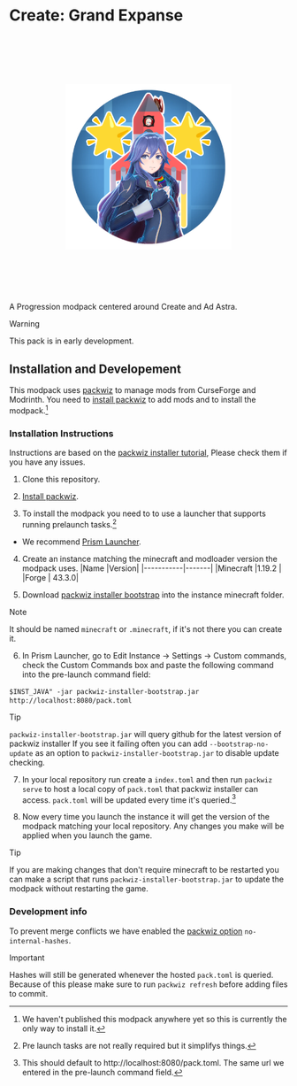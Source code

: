 # Create: Grand Expanse

<h1 align="center">
	<br>
	<br>
	<img width="300" src="icon.png" alt="Chalk">
	<br>
	<br>
	<br>
</h1>

A Progression modpack centered around Create and Ad Astra.

> [!WARNING]
> This pack is in early development.

## Installation and Developement

This modpack uses [packwiz](https://packwiz.infra.link/) to manage mods from CurseForge and Modrinth. You need to [install packwiz](https://packwiz.infra.link/installation/) to add mods and to install the modpack.[^installnote]

### Installation Instructions

Instructions are based on the [packwiz installer tutorial](https://packwiz.infra.link/tutorials/installing/packwiz-installer/), Please check them if you have any issues.

1. Clone this repository.

2. [Install packwiz](https://packwiz.infra.link/installation/).

3. To install the modpack you need to to use a launcher that supports running prelaunch tasks.[^tasknote]

-   We recommend [Prism Launcher](https://prismlauncher.org/).

4. Create an instance matching the minecraft and modloader version the modpack uses.
    |Name       |Version|
    |-----------|-------|
    |Minecraft  |1.19.2 |
    |Forge      | 43.3.0|

5. Download [packwiz installer bootstrap](https://github.com/packwiz/packwiz-installer-bootstrap/releases) into the instance minecraft folder.

> [!NOTE]
> It should be named `minecraft` or `.minecraft`, if it's not there you can create it.

6. In Prism Launcher, go to Edit Instance -> Settings -> Custom commands, check the Custom Commands box and paste the following command into the pre-launch command field:

```
$INST_JAVA" -jar packwiz-installer-bootstrap.jar http://localhost:8080/pack.toml
```

> [!TIP]
> `packwiz-installer-bootstrap.jar` will query github for the latest version of packwiz installer
> If you see it failing often you can add `--bootstrap-no-update` as an option to `packwiz-installer-bootstrap.jar` to disable update checking.

7. In your local repository run create a `index.toml` and then run `packwiz serve` to host a local copy of `pack.toml` that packwiz installer can access. `pack.toml` will be updated every time it's queried.[^portnote]

8. Now every time you launch the instance it will get the version of the modpack matching your local repository. Any changes you make will be applied when you launch the game.

> [!TIP]
> If you are making changes that don't require minecraft to be restarted you can make a script that runs `packwiz-installer-bootstrap.jar` to update the modpack without restarting the game.

### Development info

To prevent merge conflicts we have enabled the [packwiz option](https://packwiz.infra.link/reference/additional-options/) `no-internal-hashes`.

> [!IMPORTANT]
> Hashes will still be generated whenever the hosted `pack.toml` is queried.
> Because of this please make sure to run `packwiz refresh` before adding files to commit.

[^installnote]: We haven't published this modpack anywhere yet so this is currently the only way to install it.
[^tasknote]: Pre launch tasks are not really required but it simplifys things.
[^portnote]: This should default to http://localhost:8080/pack.toml. The same url we entered in the pre-launch command field.
